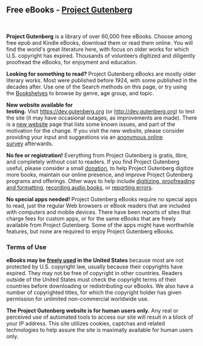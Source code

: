 <h2 class="firstHeading">Free eBooks - <a href="https://www.gutenberg.org/">Project Gutenberg</a></h2>
<p>&nbsp;</p>
<p><strong>Project Gutenberg</strong>&nbsp;is a library of over 60,000 free eBooks. Choose among free epub and Kindle eBooks, download them or read them online. You will find the world's great literature here, with focus on older works for which U.S. copyright has expired. Thousands of volunteers digitized and diligently proofread the eBooks, for enjoyment and education.</p>
<p><strong>Looking for something to read?</strong>&nbsp;Project Gutenberg eBooks are mostly older literary works. Most were published before 1924, with some published in the decades after. Use one of the Search methods on this page, or try using the&nbsp;<a title="Category:Bookshelf" href="https://www.gutenberg.org/wiki/Category:Bookshelf">Bookshelves</a>&nbsp;to browse by genre, age group, and topic.</p>
<p><strong>New website available for testing.</strong>&nbsp;Visit&nbsp;<a class="external free" href="https://dev.gutenberg.org/" rel="nofollow">https://dev.gutenberg.org</a>&nbsp;(or&nbsp;<a class="external free" href="http://dev.gutenberg.org/" rel="nofollow">http://dev.gutenberg.org</a>) to test the site (it may have occasional outages, as improvements are made). There is a&nbsp;<a class="external text" href="https://dev.gutenberg.org/help/new_website" rel="nofollow">new website</a>&nbsp;page that lists some known issues, and part of the motivation for the change. If you visit the new website, please consider providing your input and suggestions via an&nbsp;<a class="external text" href="https://docs.google.com/forms/d/e/1FAIpQLSdY8XVj8n5CVpo3Dref2mkiqnK2jmeBJBF0IKntupuxcEeK4g/viewform" rel="nofollow">anonymous online survey</a>&nbsp;afterwards.</p>
<p><strong>No fee or registration!</strong>&nbsp;Everything from Project Gutenberg is gratis, libre, and completely without cost to readers. If you find Project Gutenberg useful, please consider a small&nbsp;<a title="Gutenberg:Project Gutenberg Needs Your Donation" href="https://www.gutenberg.org/wiki/Gutenberg:Project_Gutenberg_Needs_Your_Donation">donation</a>, to help Project Gutenberg digitize more books, maintain our online presence, and improve Project Gutenberg programs and offerings. Other ways to help include&nbsp;<a class="external text" href="https://www.pgdp.net/" rel="nofollow">digitizing, proofreading and formatting</a>,&nbsp;<a class="external text" href="https://librivox.org/" rel="nofollow">recording audio books</a>, or&nbsp;<a title="Gutenberg:Contact Information" href="https://www.gutenberg.org/wiki/Gutenberg:Contact_Information#Electronic_Mail">reporting errors</a>.</p>
<p><strong>No special apps needed!</strong>&nbsp;Project Gutenberg eBooks require no special apps to read, just the regular Web browsers or eBook readers that are included with computers and mobile devices. There have been reports of sites that charge fees for custom apps, or for the same eBooks that are freely available from Project Gutenberg. Some of the apps might have worthwhile features, but none are required to enjoy Project Gutenberg eBooks.</p>
<h3><span id="Terms_of_Use" class="mw-headline">Terms of Use</span></h3>
<div class="boxed shaded">
<p><strong>eBooks may be&nbsp;<a title="Gutenberg:No Cost or Freedom?" href="https://www.gutenberg.org/wiki/Gutenberg:No_Cost_or_Freedom%3F">freely used</a>&nbsp;in the United States</strong>&nbsp;because most are not protected by U.S. copyright law, usually because their copyrights have expired. They may not be free of copyright in other countries. Readers outside of the United States must check the copyright terms of their countries before downloading or redistributing our eBooks. We also have a number of copyrighted titles, for which the copyright holder has given permission for unlimited non-commercial worldwide use.</p>
</div>
<div class="boxed shaded">
<p><strong>The Project Gutenberg website is for human users only.</strong>&nbsp;Any real or perceived use of automated tools to access our site will result in a block of your IP address. This site utilizes cookies, captchas and related technologies to help assure the site is maximally available for human users only.</p>
</div>

